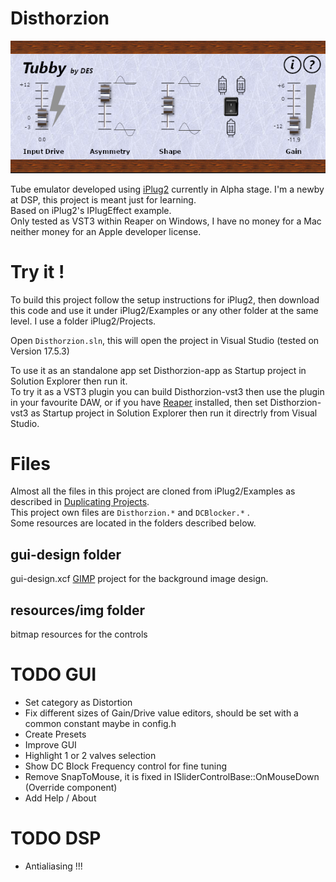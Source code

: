 # Disthorzion

![Tubby](gui-design/Tubby.png)

Tube emulator developed using [iPlug2](https://github.com/iPlug2/iPlug2) currently in Alpha stage. I'm a newby at DSP, this project is meant just for learning.  
Based on iPlug2's IPlugEffect example.  
Only tested as VST3 within Reaper on Windows, I have no money for a Mac neither money for an Apple developer license.  

# Try it !

To build this project follow the setup instructions for iPlug2, then download this code and use it under iPlug2/Examples or any other folder at the same level.
I use a folder iPlug2/Projects.

Open `Disthorzion.sln`, this will open the project in Visual Studio (tested on Version 17.5.3)

To use it as an standalone app set Disthorzion-app as Startup project in Solution Explorer then run it.  
To try it as a VST3 plugin you can build Disthorzion-vst3 then use the plugin in your favourite DAW, or if you have [Reaper](https://www.reaper.fm/index.php) installed, then set Disthorzion-vst3 as Startup project in Solution Explorer then run it directrly from Visual Studio.  

# Files

Almost all the files in this project are cloned from iPlug2/Examples as described in 
[Duplicating Projects](https://github.com/iPlug2/iPlug2/wiki/Duplicating-Projects).  
This project own files are `Disthorzion.*` and `DCBlocker.*` .  
Some resources are located in the folders described below.

## gui-design folder

gui-design.xcf [GIMP](https://www.gimp.org/) project for the background image design.

## resources/img folder

bitmap resources for the controls

# TODO GUI

- Set category as Distortion
- Fix different sizes of Gain/Drive value editors, should be set with a common constant maybe in config.h 
- Create Presets
- Improve GUI
- Highlight 1 or 2 valves selection
- Show DC Block Frequency control for fine tuning
- Remove SnapToMouse, it is fixed in ISliderControlBase::OnMouseDown (Override component)
- Add Help / About

# TODO DSP
- Antialiasing !!!
